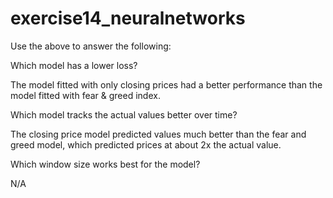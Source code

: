 # exercise14_neuralnetworks

Use the above to answer the following:

Which model has a lower loss?

The model fitted with only closing prices had a better performance than the model fitted with fear & greed index.

Which model tracks the actual values better over time?

The closing price model predicted values much better than the fear and greed model, which predicted prices at about 2x the actual value.

Which window size works best for the model?

N/A 
